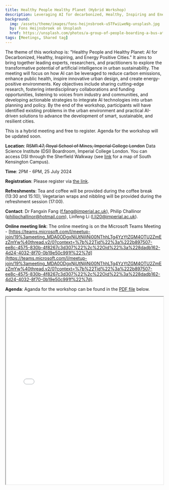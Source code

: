 ```yaml
---
title: Healthy People Healthy Planet (Hybrid Workshop)
description: Leveraging AI for decarbonized, Healthy, Inspiring and Energy Positive Cities. 
background: 
  img: /assets/theme/images/fons-heijnsbroek-u5TFwiLweNg-unsplash.jpg
  by: Fons Heijnsbroek on Unsplash
  href: https://unsplash.com/photos/a-group-of-people-boarding-a-bus-at-a-bus-stop-u5TFwiLweNg
tags: [Meetings, Shared tag]
---
```


<!-- We plan to host the first workshop on 25 July 2024 at Imperial College London with our collaboraters and partners. Details to be confirmed. -->

The theme of this workshop is: "Healthy People and Healthy Planet: AI for Decarbonized, Healthy, Inspiring, and Energy Positive Cities." It aims to bring together leading experts, researchers, and practitioners to explore the transformative potential of artificial intelligence in urban sustainability. The meeting will focus on how AI can be leveraged to reduce carbon emissions, enhance public health, inspire innovative urban design, and create energy-positive environments. Key objectives include sharing cutting-edge research, fostering interdisciplinary collaborations and funding opportunities, listening to voices from industry and communities, and developing actionable strategies to integrate AI technologies into urban planning and policy. By the end of the workshop, participants will have identified existing problems in the urban environment and practical AI-driven solutions to advance the development of smart, sustainable, and resilient cities. 

This is a hybrid meeting and free to register. Agenda for the workshop will be updated soon.

**Location**: ~~RSM1.47, Royal School of Mines, Imperial College London~~ Data Science Institute (DSI) Boardroom, Imperial College London. You can access DSI through the Sherfield Walkway (see [link](https://www.imperial.ac.uk/media/imperial-college/visit/public/SouthKensingtonCampus.pdf) for a map of South Kensington Campus). 

**Time**: 2PM - 6PM, 25 July 2024

**Registration**: Please register via [the link](https://forms.office.com/e/hPmJFxtXah).

**Refreshments**: Tea and coffee will be provided during the coffee break (13:30 and 15:10); Vegetarian wraps and nibbling will be provided during the refreshment session (17:00).

**Contact**: Dr Fangxin Fang (f.fang@imperial.ac.uk), Philip Challinor (philipchallinor@hotmail.com), Linfeng Li (l.li20@imperial.ac.uk).

**Online meeting link**: The online meeting is on the Microsoft Teams Meeting - [https://teams.microsoft.com/l/meetup-join/19%3ameeting_MDA0ODgxNjUtNjljNi00NThhLTg4YzYtZGM4OTU2ZmEzZmYw%40thread.v2/0?context=%7b%22Tid%22%3a%222b897507-ee8c-4575-830b-4f8267c3d307%22%2c%22Oid%22%3a%228dadb162-4d24-4032-8f70-0b19e50c991f%22%7d](https://teams.microsoft.com/l/meetup-join/19%3ameeting_MDA0ODgxNjUtNjljNi00NThhLTg4YzYtZGM4OTU2ZmEzZmYw%40thread.v2/0?context=%7b%22Tid%22%3a%222b897507-ee8c-4575-830b-4f8267c3d307%22%2c%22Oid%22%3a%228dadb162-4d24-4032-8f70-0b19e50c991f%22%7d).

**Agenda**: Aganda for the workshop can be found in the [PDF file](/assets/theme/doc/WorkshopAgenda-HealthyPeopleHealthyPlanet.pdf) below.

<iframe src="{{ '/assets/theme/doc/WorkshopAgenda-HealthyPeopleHealthyPlanet.pdf' | relative_url }}" width="100%" height="600px">
    This browser does not support PDFs. Please download the PDF to view it: <a href="{{ '/assets/theme/doc/WorkshopAgenda-HealthyPeopleHealthyPlanet.pdf' | relative_url }}">Download PDF</a>.
</iframe>
